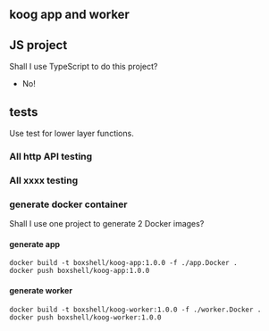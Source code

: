 ## koog app and worker

## JS project
Shall I use TypeScript to do this project?
- No!

## tests
Use test for lower layer functions.

### All http API testing

### All xxxx testing



### generate docker container
Shall I use one project to generate 2 Docker images?

#### generate app

```
docker build -t boxshell/koog-app:1.0.0 -f ./app.Docker .
docker push boxshell/koog-app:1.0.0
```

#### generate worker
```
docker build -t boxshell/koog-worker:1.0.0 -f ./worker.Docker .
docker push boxshell/koog-worker:1.0.0
```
